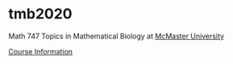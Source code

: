 # tmb2020

Math 747 Topics in Mathematical Biology at [McMaster University](http://www.mcmaster.ca)

[Course Information](./handouts/tmbinfo_2020.pdf)

